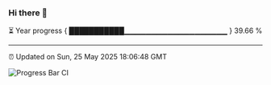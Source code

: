 ### Hi there 👋

⏳ Year progress { ███████████▁▁▁▁▁▁▁▁▁▁▁▁▁▁▁▁▁▁▁ } 39.66 %

---

⏰ Updated on Sun, 25 May 2025 18:06:48 GMT

![Progress Bar CI](https://github.com/liununu/liununu/workflows/Progress%20Bar%20CI/badge.svg)
